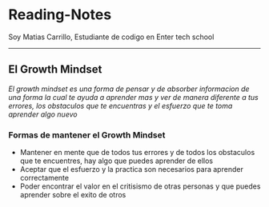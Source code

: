 # Reading-Notes
Soy Matias Carrillo, Estudiante de codigo en Enter tech school
____

## El Growth Mindset
*El growth mindset es una forma de pensar y de absorber informacion de una forma la cual te ayuda a aprender mas y ver de manera diferente a tus errores, los obstaculos que te encuentras y el esfuerzo que te toma aprender algo nuevo*

### Formas de mantener el Growth Mindset
- Mantener en mente que de todos tus errores y de todos los obstaculos que te encuentres, hay algo que puedes aprender de ellos
- Aceptar que el esfuerzo y la practica son necesarios para aprender correctamente
- Poder encontrar el valor en el critisismo de otras personas y que puedes aprender sobre el exito de otros

